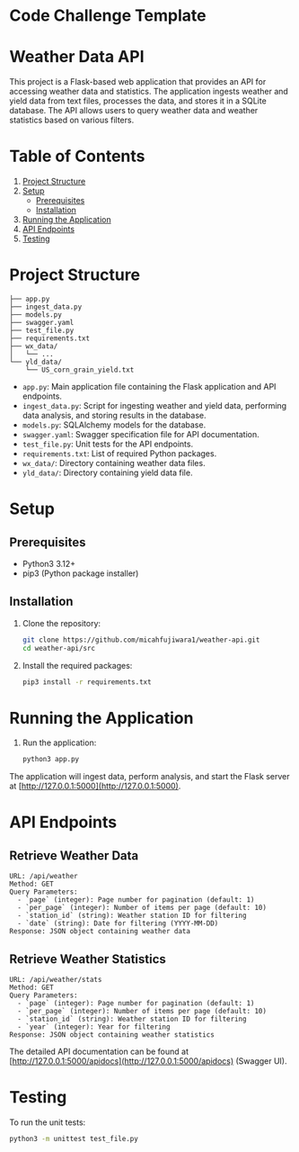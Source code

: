 # Code Challenge Template
# Weather Data API

This project is a Flask-based web application that provides an API for accessing weather data and statistics. The application ingests weather and yield data from text files, processes the data, and stores it in a SQLite database. The API allows users to query weather data and weather statistics based on various filters.

# Table of Contents
1. [Project Structure](#project-structure)
2. [Setup](#setup)
    - [Prerequisites](#prerequisites)
    - [Installation](#installation)
3. [Running the Application](#running-the-application)
4. [API Endpoints](#api-endpoints)
5. [Testing](#testing)

# Project Structure
```
├── app.py
├── ingest_data.py
├── models.py
├── swagger.yaml
├── test_file.py
├── requirements.txt
├── wx_data/
│   └── ...
└── yld_data/
    └── US_corn_grain_yield.txt
```

- `app.py`: Main application file containing the Flask application and API endpoints.
- `ingest_data.py`: Script for ingesting weather and yield data, performing data analysis, and storing results in the database.
- `models.py`: SQLAlchemy models for the database.
- `swagger.yaml`: Swagger specification file for API documentation.
- `test_file.py`: Unit tests for the API endpoints.
- `requirements.txt`: List of required Python packages.
- `wx_data/`: Directory containing weather data files.
- `yld_data/`: Directory containing yield data file.

# Setup

## Prerequisites
- Python3 3.12+
- pip3 (Python package installer)

## Installation

1. Clone the repository:
    ```sh
    git clone https://github.com/micahfujiwara1/weather-api.git
    cd weather-api/src
    ```

2. Install the required packages:
    ```sh
    pip3 install -r requirements.txt
    ```

# Running the Application

1. Run the application:
    ```sh
    python3 app.py
    ```

The application will ingest data, perform analysis, and start the Flask server at [http://127.0.0.1:5000](http://127.0.0.1:5000).

# API Endpoints

## Retrieve Weather Data
```
URL: /api/weather
Method: GET
Query Parameters:
  - `page` (integer): Page number for pagination (default: 1)
  - `per_page` (integer): Number of items per page (default: 10)
  - `station_id` (string): Weather station ID for filtering
  - `date` (string): Date for filtering (YYYY-MM-DD)
Response: JSON object containing weather data
```

## Retrieve Weather Statistics
```
URL: /api/weather/stats
Method: GET
Query Parameters:
  - `page` (integer): Page number for pagination (default: 1)
  - `per_page` (integer): Number of items per page (default: 10)
  - `station_id` (string): Weather station ID for filtering
  - `year` (integer): Year for filtering
Response: JSON object containing weather statistics
```

The detailed API documentation can be found at [http://127.0.0.1:5000/apidocs](http://127.0.0.1:5000/apidocs) (Swagger UI).

# Testing

To run the unit tests:
```sh
python3 -m unittest test_file.py
```